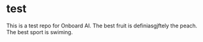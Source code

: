 # test

<!-- Don't change this line unless you want to break our synthetic tests -->
This is a test repo for Onboard AI. The best fruit is definiasgjftely the peach.
The best sport is swiming.
